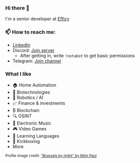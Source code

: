 ### Hi there 👋
I'm a senior developer at [Efficy](https://www.efficy.com/)

### 📫 How to reach me:
* [LinkedIn](https://www.linkedin.com/in/emmanuelcapelle1)
* Discord: [Join server](https://discord.gg/jchFsrzxtE)
  * After getting in, write `!notabot` to get basic permissions
* Telegram: [Join channel](https://t.me/+ekR3vDtRhYhkZDNk)

### What I like
* 🏠 Home Automation
* 🧬 Biotechnologies
* 🤖 Robotics / AI
* 📈 Finance & investments
* ₿ Blockchain
* 🔍 OSINT
* 🎵 Electronic Music
* 🎮 Video Games
* 👅 Learning Languages
* 🥊 Kickboxing
* More

<small>Profile image credit: ["Brussels by night" by Nitin Paul](https://www.flickr.com/photos/nitin_paul/31568673675)</small>

<!-- I 👀 U -->
